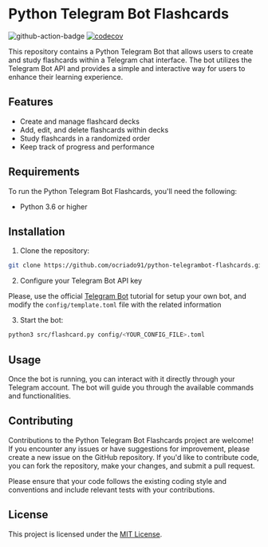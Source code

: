 # Python Telegram Bot Flashcards
![github-action-badge](https://github.com/ocriado91/python-telegrambot-flashcards/actions/workflows/python.yaml/badge.svg)
[![codecov](https://codecov.io/gh/ocriado91/python-telegrambot-flashcards/branch/main/graph/badge.svg?token=bjdlYmQmOw)](https://codecov.io/gh/ocriado91/python-telegrambot-flashcards)

This repository contains a Python Telegram Bot that allows users to create and study flashcards within a Telegram chat interface. The bot utilizes the Telegram Bot API and provides a simple and interactive way for users to enhance their learning experience.

## Features

- Create and manage flashcard decks
- Add, edit, and delete flashcards within decks
- Study flashcards in a randomized order
- Keep track of progress and performance

## Requirements

To run the Python Telegram Bot Flashcards, you'll need the following:

- Python 3.6 or higher

## Installation

1. Clone the repository:

```bash
git clone https://github.com/ocriado91/python-telegrambot-flashcards.git
```

2. Configure your Telegram Bot API key

Please, use the official [Telegram Bot](https://core.telegram.org/bots/tutorial) tutorial for setup your own bot, and modify
the `config/template.toml` file with the related information

3. Start the bot:
```bash
python3 src/flashcard.py config/<YOUR_CONFIG_FILE>.toml
```

## Usage
Once the bot is running, you can interact with it directly through your Telegram account. The bot will guide you through the available commands and functionalities.

## Contributing
Contributions to the Python Telegram Bot Flashcards project are welcome! If you encounter any issues or have suggestions for improvement, please create a new issue on the GitHub repository. If you'd like to contribute code, you can fork the repository, make your changes, and submit a pull request.

Please ensure that your code follows the existing coding style and conventions and include relevant tests with your contributions.

## License
This project is licensed under the [MIT License](https://opensource.org/license/mit/).